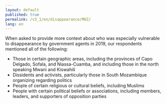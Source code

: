 ```yaml
---
layout: default
published: true
permalink: /v3_1/en/disappearance/MOZ/
lang: en
---
```

When asked to provide more context about who was especially vulnerable to disappearance by government agents in 2019, our respondents mentioned all of the following:  

- Those in certain geographic areas, including the provinces of Capo Delgado, Sofala, and Niassa-Cuamba, and including those in the north speaking Mwani and Kiswahili 
- Dissidents and activists, particularly those in South Mozambique organizing regarding politics 
- People of certain religious or cultural beliefs, including Muslims 
- People with certain political beliefs or associations, including members, leaders, and supporters of opposition parties
 
